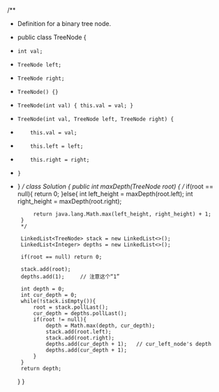 /**
 * Definition for a binary tree node.
 * public class TreeNode {
 *     int val;
 *     TreeNode left;
 *     TreeNode right;
 *     TreeNode() {}
 *     TreeNode(int val) { this.val = val; }
 *     TreeNode(int val, TreeNode left, TreeNode right) {
 *         this.val = val;
 *         this.left = left;
 *         this.right = right;
 *     }
 * }
 */
class Solution {
    public int maxDepth(TreeNode root) {
        /*
        if(root == null){
            return 0;
        }else{
            int left_height = maxDepth(root.left);
            int right_height = maxDepth(root.right);
            
            return java.lang.Math.max(left_height, right_height) + 1;
        }
        */
        
        LinkedList<TreeNode> stack = new LinkedList<>();
        LinkedList<Integer> depths = new LinkedList<>();
        
        if(root == null) return 0;
        
        stack.add(root);
        depths.add(1);     // 注意这个“1”
        
        int depth = 0;
        int cur_depth = 0;
        while(!stack.isEmpty()){
            root = stack.pollLast();
            cur_depth = depths.pollLast();
            if(root != null){
                depth = Math.max(depth, cur_depth);
                stack.add(root.left);
                stack.add(root.right);
                depths.add(cur_depth + 1);   // cur_left_node's depth
                depths.add(cur_depth + 1);
            }            
        }
        return depth;
    }
}